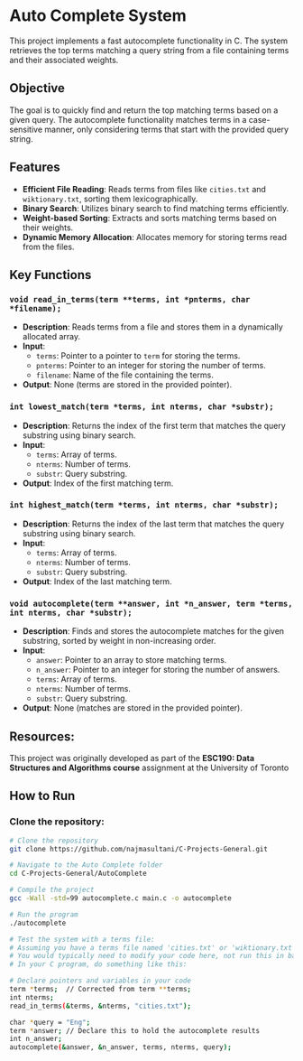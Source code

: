 # Auto Complete System

This project implements a fast autocomplete functionality in C. The system retrieves the top terms matching a query string from a file containing terms and their associated weights.

## Objective

The goal is to quickly find and return the top matching terms based on a given query. The autocomplete functionality matches terms in a case-sensitive manner, only considering terms that start with the provided query string.

## Features

- **Efficient File Reading**: Reads terms from files like `cities.txt` and `wiktionary.txt`, sorting them lexicographically.
- **Binary Search**: Utilizes binary search to find matching terms efficiently.
- **Weight-based Sorting**: Extracts and sorts matching terms based on their weights.
- **Dynamic Memory Allocation**: Allocates memory for storing terms read from the files.

## Key Functions

### `void read_in_terms(term **terms, int *pnterms, char *filename);`
- **Description**: Reads terms from a file and stores them in a dynamically allocated array.
- **Input**: 
  - `terms`: Pointer to a pointer to `term` for storing the terms.
  - `pnterms`: Pointer to an integer for storing the number of terms.
  - `filename`: Name of the file containing the terms.
- **Output**: None (terms are stored in the provided pointer).

### `int lowest_match(term *terms, int nterms, char *substr);`
- **Description**: Returns the index of the first term that matches the query substring using binary search.
- **Input**:
  - `terms`: Array of terms.
  - `nterms`: Number of terms.
  - `substr`: Query substring.
- **Output**: Index of the first matching term.

### `int highest_match(term *terms, int nterms, char *substr);`
- **Description**: Returns the index of the last term that matches the query substring using binary search.
- **Input**:
  - `terms`: Array of terms.
  - `nterms`: Number of terms.
  - `substr`: Query substring.
- **Output**: Index of the last matching term.

### `void autocomplete(term **answer, int *n_answer, term *terms, int nterms, char *substr);`
- **Description**: Finds and stores the autocomplete matches for the given substring, sorted by weight in non-increasing order.
- **Input**:
  - `answer`: Pointer to an array to store matching terms.
  - `n_answer`: Pointer to an integer for storing the number of answers.
  - `terms`: Array of terms.
  - `nterms`: Number of terms.
  - `substr`: Query substring.
- **Output**: None (matches are stored in the provided pointer).

## Resources: 
This project was originally developed as part of the **ESC190: Data Structures and Algorithms course** assignment at the University of Toronto

## How to Run

### Clone the repository:

```bash
# Clone the repository
git clone https://github.com/najmasultani/C-Projects-General.git

# Navigate to the Auto Complete folder
cd C-Projects-General/AutoComplete

# Compile the project
gcc -Wall -std=99 autocomplete.c main.c -o autocomplete

# Run the program
./autocomplete

# Test the system with a terms file:
# Assuming you have a terms file named 'cities.txt' or 'wiktionary.txt'
# You would typically need to modify your code here, not run this in bash:
# In your C program, do something like this:

# Declare pointers and variables in your code
term *terms;  // Corrected from term **terms;
int nterms;
read_in_terms(&terms, &nterms, "cities.txt");

char *query = "Eng";
term *answer; // Declare this to hold the autocomplete results
int n_answer;
autocomplete(&answer, &n_answer, terms, nterms, query);


